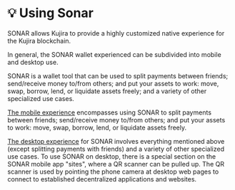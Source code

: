 # 💡 Using Sonar

SONAR allows Kujira to provide a highly customized native experience for the Kujira blockchain.

In general, the SONAR wallet experienced can be subdivided into mobile and desktop use.

SONAR is a wallet tool that can be used to split payments between friends; send/receive money to/from others; and put your assets to work: move, swap, borrow, lend, or liquidate assets freely; and a variety of other specialized use cases.

[The mobile experience](mobile/) encompasses using SONAR to split payments between friends; send/receive money to/from others; and put your assets to work: move, swap, borrow, lend, or liquidate assets freely.

[The desktop experience](desktop.md) for SONAR involves everything mentioned above (except splitting payments with friends) and a variety of other specialized use cases. To use SONAR on desktop, there is a special section on the SONAR mobile app "sites", where a QR scanner can be pulled up. The QR scanner is used by pointing the phone camera at desktop web pages to connect to established decentralized applications and websites.

&#x20; &#x20;
